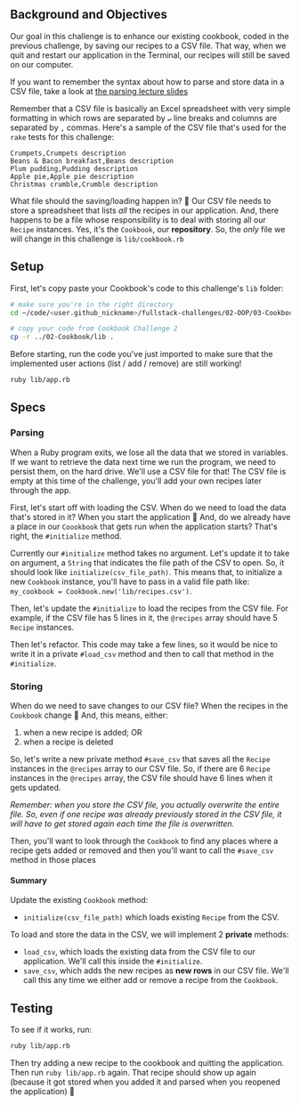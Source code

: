 ## Background and Objectives

Our goal in this challenge is to enhance our existing cookbook, coded in the previous challenge, by saving our recipes to a CSV file. That way, when we quit and restart our application in the Terminal, our recipes will still be saved on our computer.

If you want to remember the syntax about how to parse and store data in a CSV file, take a look at [the parsing lecture slides](https://kitt.lewagon.com/camps/<user.batch_slug>/lectures/content/lectures/ruby/06-parsing-storing-data/index.html?title=Parsing+%26+Storing+Data#/2/3)

Remember that a CSV file is basically an Excel spreadsheet with very simple formatting in which rows are separated by `↵` line breaks and columns are separated by `,` commas. Here's a sample of the CSV file that's used for the `rake` tests for this challenge:

```csv
Crumpets,Crumpets description
Beans & Bacon breakfast,Beans description
Plum pudding,Pudding description
Apple pie,Apple pie description
Christmas crumble,Crumble description
```

What file should the saving/loading happen in? 🤔 Our CSV file needs to store a spreadsheet that lists _all_ the recipes in our application. And, there happens to be a file whose responsibility is to deal with storing all our `Recipe` instances. Yes, it's the `Cookbook`, our **repository**. So, the _only_ file we will change in this challenge is `lib/cookbook.rb`

## Setup

First, let's copy paste your Cookbook's code to this challenge's `lib` folder:

```bash
# make sure you're in the right directory
cd ~/code/<user.github_nickname>/fullstack-challenges/02-OOP/03-Cookbook/03-Cookbook-With-CSV

# copy your code from Cookbook Challenge 2
cp -r ../02-Cookbook/lib .
```

Before starting, run the code you've just imported to make sure that the implemented user actions (list / add / remove) are still working!

```bash
ruby lib/app.rb
```

## Specs

### Parsing

When a Ruby program exits, we lose all the data that we stored in variables. If we want to retrieve the data next time we run the program, we need to persist them, on the hard drive. We'll use a CSV file for that! The CSV file is empty at this time of the challenge, you'll add your own recipes later through the app.

First, let's start off with loading the CSV. When do we need to load the data that's stored in it? When you start the application 🚀 And, do we already have a place in our `Coookbook` that gets run when the application starts? That's right, the `#initialize` method.

Currently our `#initialize` method takes no argument. Let's update it to take on argument, a `String` that indicates the file path of the CSV to open. So, it should look like `initialize(csv_file_path)`. This means that, to initialize a new `Cookbook` instance, you'll have to pass in a valid file path like: `my_cookbook = Cookbook.new('lib/recipes.csv')`.

Then, let's update the `#initialize` to load the recipes from the CSV file. For example, if the CSV file has 5 lines in it, the `@recipes` array should have 5 `Recipe` instances.

Then let's refactor. This code may take a few lines, so it would be nice to write it in a private `#load_csv` method and then to call that method in the `#initialize`.

### Storing

When do we need to save changes to our CSV file? When the recipes in the `Cookbook` change 🌈 And, this means, either:

1. when a new recipe is added; OR
2. when a recipe is deleted

So, let's write a new private method `#save_csv` that saves all the `Recipe` instances in the `@recipes` array to our CSV file. So, if there are 6 `Recipe` instances in the `@recipes` array, the CSV file should have 6 lines when it gets updated.

_Remember: when you store the CSV file, you actually overwrite the entire file. So, even if one recipe was already previously stored in the CSV file, it will have to get stored again each time the file is overwritten._

Then, you'll want to look through the `Cookbook` to find any places where a recipe gets added or removed and then you'll want to call the `#save_csv` method in those places

#### Summary

Update the existing `Cookbook` method:
- `initialize(csv_file_path)` which loads existing `Recipe` from the CSV.

To load and store the data in the CSV, we will implement 2 **private** methods:
- `load_csv`, which loads the existing data from the CSV file to our application. We'll call this inside the `#initialize`.
- `save_csv`, which adds the new recipes as **new rows** in our CSV file. We'll call this any time we either add or remove a recipe from the `Cookbook`.

## Testing

To see if it works, run:

```bash
ruby lib/app.rb
```

Then try adding a new recipe to the cookbook and quitting the application. Then run `ruby lib/app.rb` again. That recipe should show up again (because it got stored when you added it and parsed when you reopened the application) 💾

